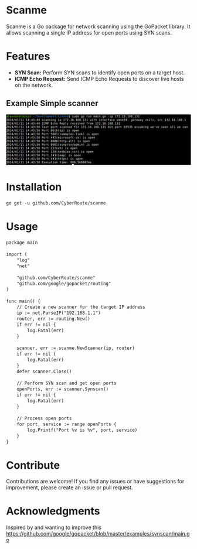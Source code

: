 # Scanme

Scanme is a Go package for network scanning using the GoPacket library. It allows scanning a single IP address for open ports using SYN scans.

# Features

- **SYN Scan:** Perform SYN scans to identify open ports on a target host.
- **ICMP Echo Request:** Send ICMP Echo Requests to discover live hosts on the network.

## Example Simple scanner
<div align="center">
    <img src="/img/scanme.png" width="800px"</img> 
</div>

# Installation

```
go get -u github.com/CyberRoute/scanme
```

# Usage

```
package main

import (
	"log"
	"net"

	"github.com/CyberRoute/scanme"
	"github.com/google/gopacket/routing"
)

func main() {
	// Create a new scanner for the target IP address
	ip := net.ParseIP("192.168.1.1")
	router, err := routing.New()
	if err != nil {
		log.Fatal(err)
	}

	scanner, err := scanme.NewScanner(ip, router)
	if err != nil {
		log.Fatal(err)
	}
	defer scanner.Close()

	// Perform SYN scan and get open ports
	openPorts, err := scanner.Synscan()
	if err != nil {
		log.Fatal(err)
	}

	// Process open ports
	for port, service := range openPorts {
		log.Printf("Port %v is %v", port, service)
	}
}
```

# Contribute
Contributions are welcome! If you find any issues or have suggestions for improvement, please create an issue or pull request.

# Acknowledgments
Inspired by and wanting to improve this https://github.com/google/gopacket/blob/master/examples/synscan/main.go


